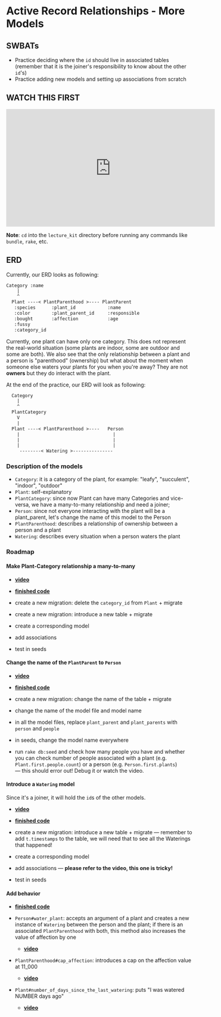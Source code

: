 # Active Record Relationships - More Models

## SWBATs

- Practice deciding where the `id` should live in associated tables (remember
  that it is the joiner's responsibility to know about the other `id`'s)
- Practice adding new models and setting up associations from scratch

## WATCH THIS FIRST

<iframe width="560" height="315" src="https://www.youtube.com/embed/MXkmCTywFFM?rel=0&amp;showinfo=0" frameborder="0" allowfullscreen></iframe>

**Note**: `cd` into the `lecture_kit` directory before running any commands
like `bundle`, `rake`, etc.

## ERD

Currently, our ERD looks as following:

```txt
Category :name
    |
    ^
  Plant ----< PlantParenthood >---- PlantParent
   :species      :plant_id            :name
   :color        :plant_parent_id     :responsible
   :bought       :affection           :age
   :fussy
   :category_id
```

Currently, one plant can have only one category. This does not represent the
real-world situation (some plants are indoor, some are outdoor and some are
both). We also see that the only relationship between a plant and a person is
"parenthood" (ownership) but what about the moment when someone else waters your
plants for you when you're away? They are not **owners** but they do interact
with the plant.

At the end of the practice, our ERD will look as following:

```txt
  Category
    |
    ^
  PlantCategory
    V
    |
  Plant ----< PlantParenthood >----   Person
    |                                   |
    |                                   |
    |                                   |
     --------< Watering >---------------
```

### Description of the models

- `Category`: it is a category of the plant, for example: "leafy",
  "succulent", "indoor", "outdoor"
- `Plant`: self-explanatory
- `PlantCategory`: since now Plant can have many Categories and vice-versa, we
  have a many-to-many relationship and need a joiner;
- `Person`: since not everyone interacting with the plant will be a
  plant_parent, let's change the name of this model to the Person
- `PlantParenthood`: describes a relationship of ownership between a person
  and a plant
- `Watering`: describes every situation when a person waters the plant

### Roadmap

#### Make Plant-Category relationship a many-to-many

- [**video**](https://youtu.be/6ZpZESODKQ8)
- [**finished code**](https://github.com/learn-co-curriculum/ar-more-models-practice/tree/first-and-second)

- create a new migration: delete the `category_id` from `Plant` + migrate
- create a new migration: introduce a new table + migrate
- create a corresponding model
- add associations
- test in seeds

#### Change the name of the `PlantParent` to `Person`

- [**video**](https://youtu.be/P5WVCoWCLhg)
- [**finished code**](https://github.com/learn-co-curriculum/ar-more-models-practice/tree/first-and-second)

- create a new migration: change the name of the table + migrate
- change the name of the model file and model name
- in all the model files, replace `plant_parent` and `plant_parents` with
  `person` and `people`
- in seeds, change the model name everywhere
- run `rake db:seed` and check how many people you have and whether you can
  check number of people associated with a plant (e.g.
  `Plant.first.people.count`) or a person (e.g. `Person.first.plants`) — this
  should error out! Debug it or watch the video.

#### Introduce a `Watering` model

Since it's a joiner, it will hold the `id`s of the other models.

- [**video**](https://youtu.be/QU166h3QrAc)
- [**finished code**](https://github.com/learn-co-curriculum/ar-more-models-practice/tree/third-deliverable)

- create a new migration: introduce a new table + migrate — remember to add `t.timestamps` to the table, we will need that to see all the Waterings that happened!
- create a corresponding model
- add associations — **please refer to the video, this one is tricky!**
- test in seeds

#### Add behavior

- [**finished code**](https://github.com/learn-co-curriculum/ar-more-models-practice/tree/fourth-deliverable)

- `Person#water_plant`: accepts an argument of a plant and creates a new instance of `Watering` between the person and the plant; if there is an associated `PlantParenthood` with both, this method also increases the value of affection by one
  - [**video**](https://youtu.be/u8GhZn_u5tg)
- `PlantParenthood#cap_affection`: introduces a cap on the affection value at 11_000
  - [**video**](https://youtu.be/V5vbXF47ASM)
- `Plant#number_of_days_since_the_last_watering`: puts "I was watered NUMBER days ago"
  - [**video**](https://youtu.be/AmwKAuL0BXc)
